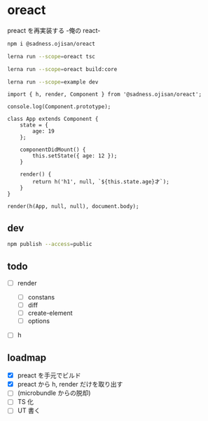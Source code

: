 # oreact

preact を再実装する -俺の react-

```sh
npm i @sadness.ojisan/oreact

lerna run --scope=oreact tsc

lerna run --scope=oreact build:core
```

```sh
lerna run --scope=example dev
```

```tsx
import { h, render, Component } from '@sadness.ojisan/oreact';

console.log(Component.prototype);

class App extends Component {
	state = {
		age: 19
	};

	componentDidMount() {
		this.setState({ age: 12 });
	}

	render() {
		return h('h1', null, `${this.state.age}才`);
	}
}

render(h(App, null, null), document.body);
```

## dev

```sh
npm publish --access=public
```

## todo

- [ ] render

  - [ ] constans
  - [ ] diff
  - [ ] create-element
  - [ ] options

- [ ] h

## loadmap

- [x] preact を手元でビルド
- [x] preact から h, render だけを取り出す
- [ ] (microbundle からの脱却)
- [ ] TS 化
- [ ] UT 書く
